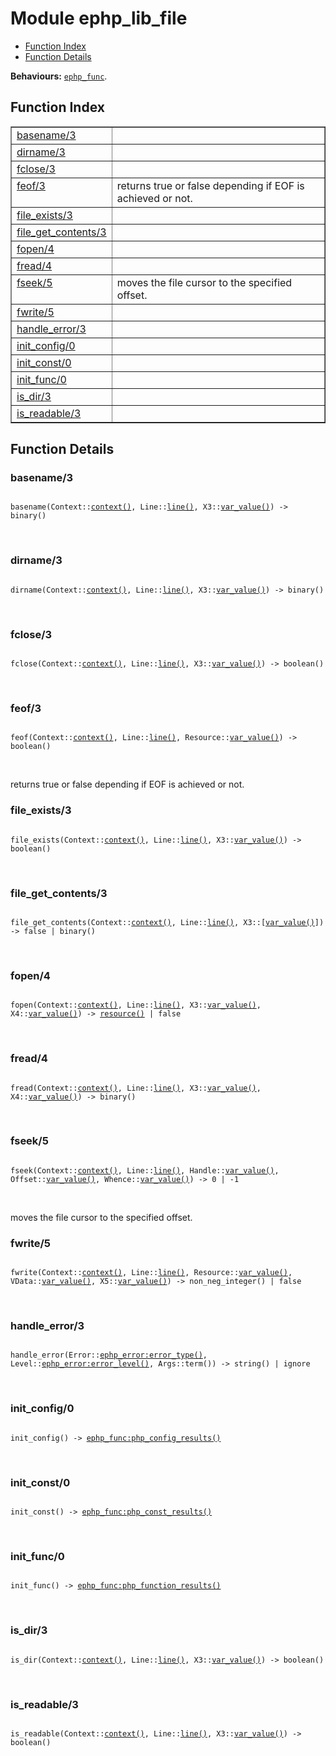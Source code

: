 

# Module ephp_lib_file #
* [Function Index](#index)
* [Function Details](#functions)

__Behaviours:__ [`ephp_func`](ephp_func.md).

<a name="index"></a>

## Function Index ##


<table width="100%" border="1" cellspacing="0" cellpadding="2" summary="function index"><tr><td valign="top"><a href="#basename-3">basename/3</a></td><td></td></tr><tr><td valign="top"><a href="#dirname-3">dirname/3</a></td><td></td></tr><tr><td valign="top"><a href="#fclose-3">fclose/3</a></td><td></td></tr><tr><td valign="top"><a href="#feof-3">feof/3</a></td><td>returns true or false depending if EOF is achieved or not.</td></tr><tr><td valign="top"><a href="#file_exists-3">file_exists/3</a></td><td></td></tr><tr><td valign="top"><a href="#file_get_contents-3">file_get_contents/3</a></td><td></td></tr><tr><td valign="top"><a href="#fopen-4">fopen/4</a></td><td></td></tr><tr><td valign="top"><a href="#fread-4">fread/4</a></td><td></td></tr><tr><td valign="top"><a href="#fseek-5">fseek/5</a></td><td>moves the file cursor to the specified offset.</td></tr><tr><td valign="top"><a href="#fwrite-5">fwrite/5</a></td><td></td></tr><tr><td valign="top"><a href="#handle_error-3">handle_error/3</a></td><td></td></tr><tr><td valign="top"><a href="#init_config-0">init_config/0</a></td><td></td></tr><tr><td valign="top"><a href="#init_const-0">init_const/0</a></td><td></td></tr><tr><td valign="top"><a href="#init_func-0">init_func/0</a></td><td></td></tr><tr><td valign="top"><a href="#is_dir-3">is_dir/3</a></td><td></td></tr><tr><td valign="top"><a href="#is_readable-3">is_readable/3</a></td><td></td></tr></table>


<a name="functions"></a>

## Function Details ##

<a name="basename-3"></a>

### basename/3 ###

<pre><code>
basename(Context::<a href="#type-context">context()</a>, Line::<a href="#type-line">line()</a>, X3::<a href="#type-var_value">var_value()</a>) -&gt; binary()
</code></pre>
<br />

<a name="dirname-3"></a>

### dirname/3 ###

<pre><code>
dirname(Context::<a href="#type-context">context()</a>, Line::<a href="#type-line">line()</a>, X3::<a href="#type-var_value">var_value()</a>) -&gt; binary()
</code></pre>
<br />

<a name="fclose-3"></a>

### fclose/3 ###

<pre><code>
fclose(Context::<a href="#type-context">context()</a>, Line::<a href="#type-line">line()</a>, X3::<a href="#type-var_value">var_value()</a>) -&gt; boolean()
</code></pre>
<br />

<a name="feof-3"></a>

### feof/3 ###

<pre><code>
feof(Context::<a href="#type-context">context()</a>, Line::<a href="#type-line">line()</a>, Resource::<a href="#type-var_value">var_value()</a>) -&gt; boolean()
</code></pre>
<br />

returns true or false depending if EOF is achieved or not.

<a name="file_exists-3"></a>

### file_exists/3 ###

<pre><code>
file_exists(Context::<a href="#type-context">context()</a>, Line::<a href="#type-line">line()</a>, X3::<a href="#type-var_value">var_value()</a>) -&gt; boolean()
</code></pre>
<br />

<a name="file_get_contents-3"></a>

### file_get_contents/3 ###

<pre><code>
file_get_contents(Context::<a href="#type-context">context()</a>, Line::<a href="#type-line">line()</a>, X3::[<a href="#type-var_value">var_value()</a>]) -&gt; false | binary()
</code></pre>
<br />

<a name="fopen-4"></a>

### fopen/4 ###

<pre><code>
fopen(Context::<a href="#type-context">context()</a>, Line::<a href="#type-line">line()</a>, X3::<a href="#type-var_value">var_value()</a>, X4::<a href="#type-var_value">var_value()</a>) -&gt; <a href="#type-resource">resource()</a> | false
</code></pre>
<br />

<a name="fread-4"></a>

### fread/4 ###

<pre><code>
fread(Context::<a href="#type-context">context()</a>, Line::<a href="#type-line">line()</a>, X3::<a href="#type-var_value">var_value()</a>, X4::<a href="#type-var_value">var_value()</a>) -&gt; binary()
</code></pre>
<br />

<a name="fseek-5"></a>

### fseek/5 ###

<pre><code>
fseek(Context::<a href="#type-context">context()</a>, Line::<a href="#type-line">line()</a>, Handle::<a href="#type-var_value">var_value()</a>, Offset::<a href="#type-var_value">var_value()</a>, Whence::<a href="#type-var_value">var_value()</a>) -&gt; 0 | -1
</code></pre>
<br />

moves the file cursor to the specified offset.

<a name="fwrite-5"></a>

### fwrite/5 ###

<pre><code>
fwrite(Context::<a href="#type-context">context()</a>, Line::<a href="#type-line">line()</a>, Resource::<a href="#type-var_value">var_value()</a>, VData::<a href="#type-var_value">var_value()</a>, X5::<a href="#type-var_value">var_value()</a>) -&gt; non_neg_integer() | false
</code></pre>
<br />

<a name="handle_error-3"></a>

### handle_error/3 ###

<pre><code>
handle_error(Error::<a href="ephp_error.md#type-error_type">ephp_error:error_type()</a>, Level::<a href="ephp_error.md#type-error_level">ephp_error:error_level()</a>, Args::term()) -&gt; string() | ignore
</code></pre>
<br />

<a name="init_config-0"></a>

### init_config/0 ###

<pre><code>
init_config() -&gt; <a href="ephp_func.md#type-php_config_results">ephp_func:php_config_results()</a>
</code></pre>
<br />

<a name="init_const-0"></a>

### init_const/0 ###

<pre><code>
init_const() -&gt; <a href="ephp_func.md#type-php_const_results">ephp_func:php_const_results()</a>
</code></pre>
<br />

<a name="init_func-0"></a>

### init_func/0 ###

<pre><code>
init_func() -&gt; <a href="ephp_func.md#type-php_function_results">ephp_func:php_function_results()</a>
</code></pre>
<br />

<a name="is_dir-3"></a>

### is_dir/3 ###

<pre><code>
is_dir(Context::<a href="#type-context">context()</a>, Line::<a href="#type-line">line()</a>, X3::<a href="#type-var_value">var_value()</a>) -&gt; boolean()
</code></pre>
<br />

<a name="is_readable-3"></a>

### is_readable/3 ###

<pre><code>
is_readable(Context::<a href="#type-context">context()</a>, Line::<a href="#type-line">line()</a>, X3::<a href="#type-var_value">var_value()</a>) -&gt; boolean()
</code></pre>
<br />

